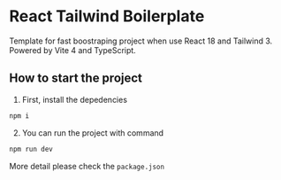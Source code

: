 # React Tailwind Boilerplate

Template for fast boostraping project when use React 18 and Tailwind 3.
Powered by Vite 4 and TypeScript.

## How to start the project

1. First, install the depedencies

```sh
npm i
```

2. You can run the project with command

```sh
npm run dev
```

More detail please check the `package.json`
